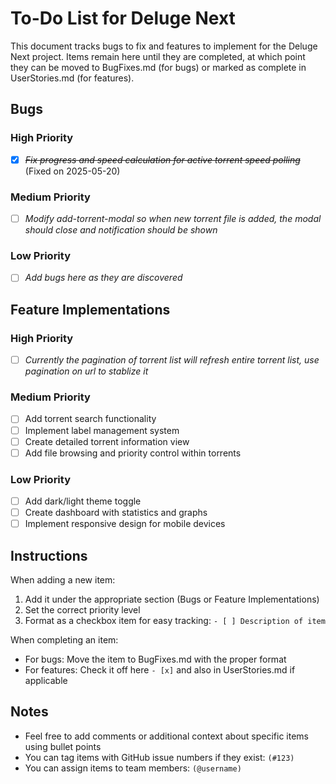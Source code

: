 # To-Do List for Deluge Next

This document tracks bugs to fix and features to implement for the Deluge Next project. Items remain here until they are completed, at which point they can be moved to BugFixes.md (for bugs) or marked as complete in UserStories.md (for features).

## Bugs

### High Priority
- [x] ~~*Fix progress and speed calculation for active torrent speed polling*~~ (Fixed on 2025-05-20)

### Medium Priority
- [ ] *Modify add-torrent-modal so when new torrent file is added, the modal should close and notification should be shown*

### Low Priority
- [ ] *Add bugs here as they are discovered*

## Feature Implementations

### High Priority
- [ ] *Currently the pagination of torrent list will refresh entire torrent list, use pagination on url to stablize it*

### Medium Priority
- [ ] Add torrent search functionality
- [ ] Implement label management system
- [ ] Create detailed torrent information view
- [ ] Add file browsing and priority control within torrents

### Low Priority
- [ ] Add dark/light theme toggle
- [ ] Create dashboard with statistics and graphs
- [ ] Implement responsive design for mobile devices

## Instructions

When adding a new item:
1. Add it under the appropriate section (Bugs or Feature Implementations)
2. Set the correct priority level
3. Format as a checkbox item for easy tracking: `- [ ] Description of item`

When completing an item:
- For bugs: Move the item to BugFixes.md with the proper format
- For features: Check it off here `- [x]` and also in UserStories.md if applicable

## Notes
- Feel free to add comments or additional context about specific items using bullet points
- You can tag items with GitHub issue numbers if they exist: `(#123)`
- You can assign items to team members: `(@username)`

